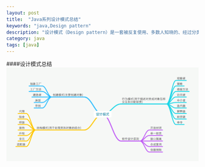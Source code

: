 ```yaml
---
layout: post
title:  "Java系列设计模式总结"
keywords: "java,Design pattern"
description: "设计模式（Design pattern）是一套被反复使用、多数人知晓的、经过分类编目的、代码设计经验的总结。使用设计模式是为了可重用代码、让代码更容易被他人理解、保证代码可靠性。"
category: java 
tags: [java]
---
```

####设计模式总结
![图1](/static/images/desgin01.png)